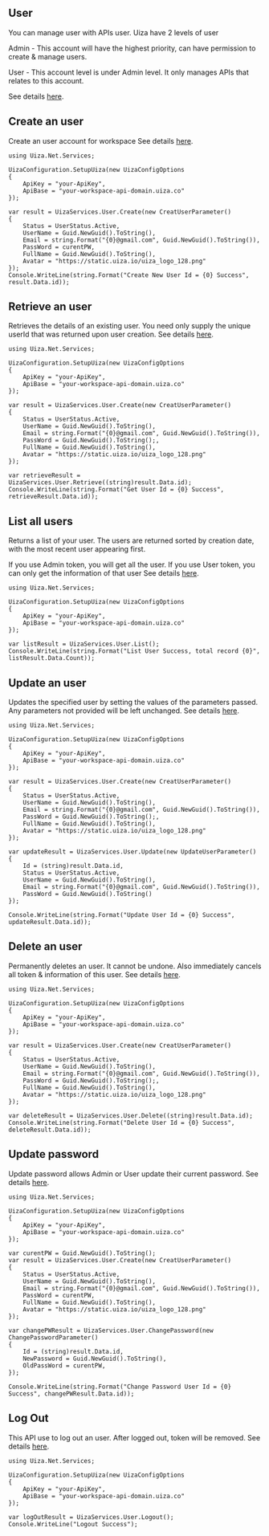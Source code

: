 ## User
You can manage user with APIs user. Uiza have 2 levels of user

Admin - This account will have the highest priority, can have permission to create & manage users.

User - This account level is under Admin level. It only manages APIs that relates to this account.

See details [here](https://docs.uiza.io/?#user-management).

## Create an user
Create an user account for workspace
See details [here](https://docs.uiza.io/?#create-an-user).

```Cshard
using Uiza.Net.Services;

UizaConfiguration.SetupUiza(new UizaConfigOptions
{
	ApiKey = "your-ApiKey",
	ApiBase = "your-workspace-api-domain.uiza.co"
});

var result = UizaServices.User.Create(new CreatUserParameter()
{
	Status = UserStatus.Active,
	UserName = Guid.NewGuid().ToString(),
	Email = string.Format("{0}@gmail.com", Guid.NewGuid().ToString()),
	PassWord = curentPW,
	FullName = Guid.NewGuid().ToString(),
	Avatar = "https://static.uiza.io/uiza_logo_128.png"
});
Console.WriteLine(string.Format("Create New User Id = {0} Success", result.Data.id));
```

## Retrieve an user
Retrieves the details of an existing user. You need only supply the unique userId that was returned upon user creation.
See details [here](https://docs.uiza.io/?#retrieve-an-user).

```Cshard
using Uiza.Net.Services;

UizaConfiguration.SetupUiza(new UizaConfigOptions
{
	ApiKey = "your-ApiKey",
	ApiBase = "your-workspace-api-domain.uiza.co"
});

var result = UizaServices.User.Create(new CreatUserParameter()
{
	Status = UserStatus.Active,
	UserName = Guid.NewGuid().ToString(),
	Email = string.Format("{0}@gmail.com", Guid.NewGuid().ToString()),
	PassWord = Guid.NewGuid().ToString();,
	FullName = Guid.NewGuid().ToString(),
	Avatar = "https://static.uiza.io/uiza_logo_128.png"
});

var retrieveResult = UizaServices.User.Retrieve((string)result.Data.id);
Console.WriteLine(string.Format("Get User Id = {0} Success", retrieveResult.Data.id));
```

## List all users
Returns a list of your user. The users are returned sorted by creation date, with the most recent user appearing first.

If you use Admin token, you will get all the user. If you use User token, you can only get the information of that user
See details [here](https://docs.uiza.io/?#list-all-users).

```Cshard
using Uiza.Net.Services;

UizaConfiguration.SetupUiza(new UizaConfigOptions
{
	ApiKey = "your-ApiKey",
	ApiBase = "your-workspace-api-domain.uiza.co"
});

var listResult = UizaServices.User.List();
Console.WriteLine(string.Format("List User Success, total record {0}", listResult.Data.Count));
```

## Update an user
Updates the specified user by setting the values of the parameters passed. Any parameters not provided will be left unchanged.
See details [here](https://docs.uiza.io/?#update-an-user).

```Cshard
using Uiza.Net.Services;

UizaConfiguration.SetupUiza(new UizaConfigOptions
{
	ApiKey = "your-ApiKey",
	ApiBase = "your-workspace-api-domain.uiza.co"
});

var result = UizaServices.User.Create(new CreatUserParameter()
{
	Status = UserStatus.Active,
	UserName = Guid.NewGuid().ToString(),
	Email = string.Format("{0}@gmail.com", Guid.NewGuid().ToString()),
	PassWord = Guid.NewGuid().ToString();,
	FullName = Guid.NewGuid().ToString(),
	Avatar = "https://static.uiza.io/uiza_logo_128.png"
});

var updateResult = UizaServices.User.Update(new UpdateUserParameter()
{
	Id = (string)result.Data.id,
	Status = UserStatus.Active,
	UserName = Guid.NewGuid().ToString(),
	Email = string.Format("{0}@gmail.com", Guid.NewGuid().ToString()),
	PassWord = Guid.NewGuid().ToString()
});

Console.WriteLine(string.Format("Update User Id = {0} Success", updateResult.Data.id));
```

## Delete an user
Permanently deletes an user. It cannot be undone. Also immediately cancels all token & information of this user.
See details [here](https://docs.uiza.io/?#delete-an-user).

```Cshard
using Uiza.Net.Services;

UizaConfiguration.SetupUiza(new UizaConfigOptions
{
	ApiKey = "your-ApiKey",
	ApiBase = "your-workspace-api-domain.uiza.co"
});

var result = UizaServices.User.Create(new CreatUserParameter()
{
	Status = UserStatus.Active,
	UserName = Guid.NewGuid().ToString(),
	Email = string.Format("{0}@gmail.com", Guid.NewGuid().ToString()),
	PassWord = Guid.NewGuid().ToString();,
	FullName = Guid.NewGuid().ToString(),
	Avatar = "https://static.uiza.io/uiza_logo_128.png"
});

var deleteResult = UizaServices.User.Delete((string)result.Data.id);
Console.WriteLine(string.Format("Delete User Id = {0} Success", deleteResult.Data.id));
```

## Update password
Update password allows Admin or User update their current password.
See details [here](https://docs.uiza.io/?#update-password).

```Cshard
using Uiza.Net.Services;

UizaConfiguration.SetupUiza(new UizaConfigOptions
{
	ApiKey = "your-ApiKey",
	ApiBase = "your-workspace-api-domain.uiza.co"
});

var curentPW = Guid.NewGuid().ToString();
var result = UizaServices.User.Create(new CreatUserParameter()
{
	Status = UserStatus.Active,
	UserName = Guid.NewGuid().ToString(),
	Email = string.Format("{0}@gmail.com", Guid.NewGuid().ToString()),
	PassWord = curentPW,
	FullName = Guid.NewGuid().ToString(),
	Avatar = "https://static.uiza.io/uiza_logo_128.png"
});

var changePWResult = UizaServices.User.ChangePassword(new ChangePasswordParameter()
{
	Id = (string)result.Data.id,
	NewPassword = Guid.NewGuid().ToString(),
	OldPassWord = curentPW,
});

Console.WriteLine(string.Format("Change Password User Id = {0} Success", changePWResult.Data.id));
```

## Log Out
This API use to log out an user. After logged out, token will be removed.
See details [here](https://docs.uiza.io/?#update-password).

```Cshard
using Uiza.Net.Services;

UizaConfiguration.SetupUiza(new UizaConfigOptions
{
	ApiKey = "your-ApiKey",
	ApiBase = "your-workspace-api-domain.uiza.co"
});

var logOutResult = UizaServices.User.Logout();
Console.WriteLine("Logout Success");
```